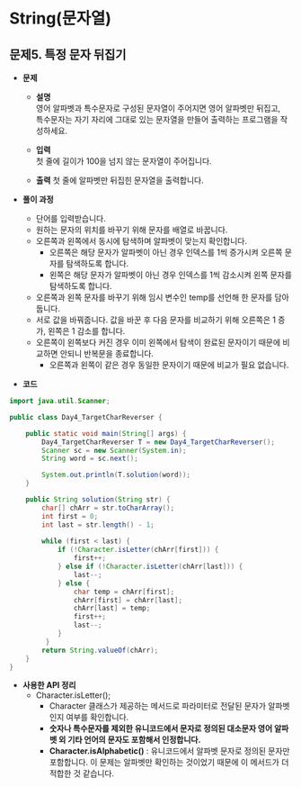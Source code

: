 # String(문자열)
## 문제5. 특정 문자 뒤집기

- **문제**
  - **설명**  
    영어 알파벳과 특수문자로 구성된 문자열이 주어지면 영어 알파벳만 뒤집고,  
    특수문자는 자기 자리에 그대로 있는 문자열을 만들어 출력하는 프로그램을 작성하세요.

  - **입력**  
    첫 줄에 길이가 100을 넘지 않는 문자열이 주어집니다.
  - **출력**
    첫 줄에 알파벳만 뒤집힌 문자열을 출력합니다.


- **풀이 과정**
    - 단어를 입력받습니다.
    - 원하는 문자의 위치를 바꾸기 위해 문자를 배열로 바꿉니다.
    - 오른쪽과 왼쪽에서 동시에 탐색하며 알파벳이 맞는지 확인합니다.
      - 오른쪽은 해당 문자가 알파벳이 아닌 경우 인덱스를 1씩 증가시켜 오른쪽 문자를 탐색하도록 합니다.
      - 왼쪽은 해당 문자가 알파벳이 아닌 경우 인덱스를 1씩 감소시켜 왼쪽 문자를 탐색하도록 합니다.
    - 오른쪽과 왼쪽 문자를 바꾸기 위해 임시 변수인 temp를 선언해 한 문자를 담아둡니다.
    - 서로 값을 바꿔줍니다. 값을 바꾼 후 다음 문자를 비교하기 위해 오른쪽은 1 증가, 왼쪽은 1 감소를 합니다.
    - 오른쪽이 왼쪽보다 커진 경우 이미 왼쪽에서 탐색이 완료된 문자이기 때문에 비교하면 안되니 반복문을 종료합니다.
      - 오른쪽과 왼쪽이 같은 경우 동일한 문자이기 때문에 비교가 필요 없습니다.
- **코드**
```java
import java.util.Scanner;

public class Day4_TargetCharReverser {

    public static void main(String[] args) {
        Day4_TargetCharReverser T = new Day4_TargetCharReverser();
        Scanner sc = new Scanner(System.in);
        String word = sc.next();

        System.out.println(T.solution(word));
    }

    public String solution(String str) {
        char[] chArr = str.toCharArray();
        int first = 0;
        int last = str.length() - 1;
        
        while (first < last) {
            if (!Character.isLetter(chArr[first])) {
                first++;
            } else if (!Character.isLetter(chArr[last])) {
                last--;
            } else {
                char temp = chArr[first];
                chArr[first] = chArr[last];
                chArr[last] = temp;
                first++;
                last--;
            }
         }
        return String.valueOf(chArr);
    }
}
```


- **사용한 API 정리**
    - Character.isLetter();
      - Character 클래스가 제공하는 메서드로 파라미터로 전달된 문자가 알파벳인지 여부를 확인합니다. 
      - **숫자나 특수문자를 제외한 유니코드에서 문자로 정의된 대소문자 영어 알파벳 외 기타 언어의 문자도 포함해서 인정합니다.**
      - **Character.isAlphabetic()** : 유니코드에서 알파벳 문자로 정의된 문자만 포함합니다. 이 문제는 알파벳만 확인하는 것이었기 때문에 이 메서드가 더 적합한 것 같습니다.
